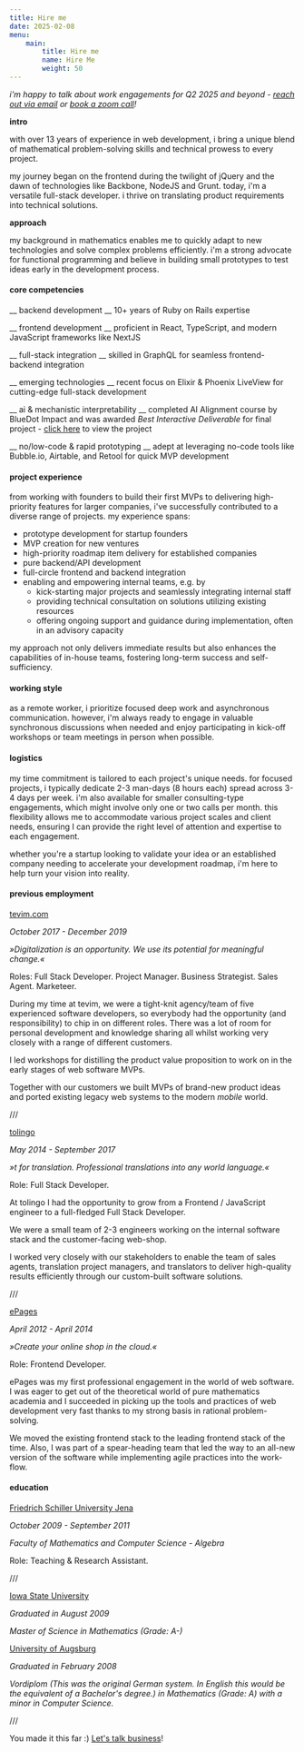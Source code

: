 ```yaml
---
title: Hire me
date: 2025-02-08
menu:
    main:
        title: Hire me
        name: Hire Me
        weight: 50
---
```


*i'm happy to talk about work engagements for Q2 2025 and beyond - [reach out via email](mailto:jan@janraasch.com) or [book a zoom call](https://calendly.com/jan-raasch/office-hours)!*

**intro**

with over 13 years of experience in web development, i bring a unique blend of mathematical problem-solving skills and technical prowess to every project.

my journey began on the frontend during the twilight of jQuery and the dawn of technologies like Backbone, NodeJS and Grunt. today, i'm a versatile full-stack developer. i thrive on translating product requirements into technical solutions.

**approach**

my background in mathematics enables me to quickly adapt to new technologies and solve complex problems efficiently. i'm a strong advocate for functional programming and believe in building small prototypes to test ideas early in the development process.

#### core competencies

__ backend development __
10+ years of Ruby on Rails expertise

__ frontend development __
proficient in React, TypeScript, and modern JavaScript frameworks like NextJS

__ full-stack integration __
skilled in GraphQL for seamless frontend-backend integration

__ emerging technologies __
recent focus on Elixir & Phoenix LiveView for cutting-edge full-stack development

__ ai & mechanistic interpretability __
completed AI Alignment course by BlueDot Impact and was awarded *Best Interactive Deliverable* for final project - [click here][ai-safety-fundamentals-project-url] to view the project

__ no/low-code & rapid prototyping __
adept at leveraging no-code tools like Bubble.io, Airtable, and Retool for quick MVP development

#### project experience

from working with founders to build their first MVPs to delivering high-priority features for larger companies, i've successfully contributed to a diverse range of projects. my experience spans:

* prototype development for startup founders
* MVP creation for new ventures
* high-priority roadmap item delivery for established companies
* pure backend/API development
* full-circle frontend and backend integration
* enabling and empowering internal teams, e.g. by
    * kick-starting major projects and seamlessly integrating internal staff
    * providing technical consultation on solutions utilizing existing resources
    * offering ongoing support and guidance during implementation, often in an advisory capacity

my approach not only delivers immediate results but also enhances the capabilities of in-house teams, fostering long-term success and self-sufficiency.

#### working style

as a remote worker, i prioritize focused deep work and asynchronous communication. however, i'm always ready to engage in valuable synchronous discussions when needed and enjoy participating in kick-off workshops or team meetings in person when possible.

#### logistics

my time commitment is tailored to each project's unique needs. for focused projects, i typically dedicate 2-3 man-days (8 hours each) spread across 3-4 days per week. i'm also available for smaller consulting-type engagements, which might involve only one or two calls per month. this flexibility allows me to accommodate various project scales and client needs, ensuring I can provide the right level of attention and expertise to each engagement.

whether you're a startup looking to validate your idea or an established company needing to accelerate your development roadmap, i'm here to help turn your vision into reality.

#### previous employment

[tevim.com](https://tevim.com)

_October 2017 - December 2019_

_»Digitalization is an opportunity. We use its potential for meaningful change.«_

Roles: Full Stack Developer. Project Manager. Business Strategist. Sales Agent. Marketeer.

During my time at tevim, we were a tight-knit agency/team of five experienced software developers, so everybody had the opportunity (and responsibility) to chip in on different roles. There was a lot of room for personal development and knowledge sharing all whilst working very closely with a range of different customers.

I led workshops for distilling the product value proposition to work on in the early stages of web software MVPs.

Together with our customers we built MVPs of brand-new product ideas and ported existing legacy web systems to the modern _mobile_ world.

///

[tolingo](https://www.tolingo.com)

_May 2014 - September 2017_

_»t for translation. Professional translations into any world language.«_

Role: Full Stack Developer.

At tolingo I had the opportunity to grow from a Frontend / JavaScript engineer to a full-fledged Full Stack Developer.

We were a small team of 2-3 engineers working on the internal software stack and the customer-facing web-shop.

I worked very closely with our stakeholders to enable the team of sales agents, translation project managers, and translators to deliver high-quality results efficiently through our custom-built software solutions.

///

[ePages](https://epages.com)

_April 2012 - April 2014_

_»Create your online shop in the cloud.«_

Role: Frontend Developer.

ePages was my first professional engagement in the world of web software. I was eager to get out of the theoretical world of pure mathematics academia and I succeeded in picking up the tools and practices of web development very fast thanks to my strong basis in rational problem-solving.

We moved the existing frontend stack to the leading frontend stack of the time. Also, I was part of a spear-heading team that led the way to an all-new version of the software while implementing agile practices into the work-flow.

#### education

[Friedrich Schiller University Jena](https://www.uni-jena.de)

_October 2009 - September 2011_

_Faculty of Mathematics and Computer Science - Algebra_

Role: Teaching & Research Assistant.

///

[Iowa State University](https://www.iastate.edu/)

_Graduated in August 2009_

_Master of Science in Mathematics (Grade: A-)_

[University of Augsburg](https://www.uni-augsburg.de)

_Graduated in February 2008_

_Vordiplom (This was the original German system. In English this would be the equivalent of a Bachelor's degree.) in Mathematics (Grade: A) with a minor in Computer Science._

///

You made it this far :) [Let's talk business](mailto:jan@janraasch.com)!

[johannes-url]: https://dividat.com/unternehmen
[alex-url]: https://alex.flatter.io/
[alex-live-views-tweet-url]: https://twitter.com/aflatter/status/1279473667634839552
[hugo-bearblog-url]: https://github.com/janraasch/hugo-bearblog
[hugo-product-launch-url]: https://github.com/janraasch/hugo-product-launch
[tab-ahead-url]: https://github.com/janraasch/tab-ahead
[connect-mail-url]: mailto:jan@janraasch.com
[connect-github-url]: https://github.com/janraasch/
[imprint-url]: /imprint/
[resume-url]: /resume/
[ai-safety-fundamentals-project-url]: https://aisafetyfundamentals.com/projects/activate-love-steering-ai-text-generation/

